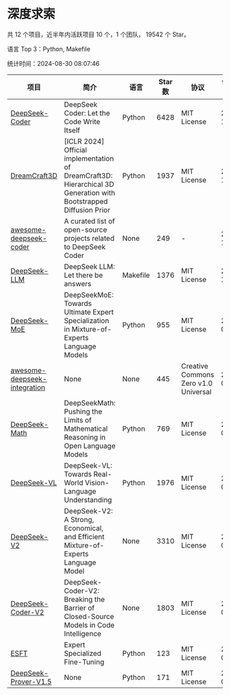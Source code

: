 # 深度求索

共 12 个项目，近半年内活跃项目 10 个，1 个团队， 19542 个 Star。

语言 Top 3：Python, Makefile

统计时间：2024-08-30 08:07:46

| 项目 | 简介 | 语言 | Star 数 | 协议 | 创建时间 | 最后更新时间 | 最后提交时间 |
| --- | --- | --- | --- | --- | --- | --- | --- |
| [DeepSeek-Coder](https://github.com/deepseek-ai/DeepSeek-Coder) | DeepSeek Coder: Let the Code Write Itself | Python | 6428 | MIT License | 2023-10-20 | 2024-08-30 | 2024-05-21 |
| [DreamCraft3D](https://github.com/deepseek-ai/DreamCraft3D) | [ICLR 2024] Official implementation of DreamCraft3D: Hierarchical 3D Generation with Bootstrapped Diffusion Prior | Python | 1937 | MIT License | 2023-10-23 | 2024-08-30 | 2024-08-21 |
| [awesome-deepseek-coder](https://github.com/deepseek-ai/awesome-deepseek-coder) | A curated list of open-source projects related to DeepSeek Coder | None | 249 | - | 2023-11-06 | 2024-08-27 | 2024-04-03 |
| [DeepSeek-LLM](https://github.com/deepseek-ai/DeepSeek-LLM) | DeepSeek LLM: Let there be answers | Makefile | 1376 | MIT License | 2023-11-29 | 2024-08-29 | 2024-02-04 |
| [DeepSeek-MoE](https://github.com/deepseek-ai/DeepSeek-MoE) | DeepSeekMoE: Towards Ultimate Expert Specialization in Mixture-of-Experts Language Models | Python | 955 | MIT License | 2024-01-02 | 2024-08-30 | 2024-01-16 |
| [awesome-deepseek-integration](https://github.com/deepseek-ai/awesome-deepseek-integration) | None | None | 445 | Creative Commons Zero v1.0 Universal | 2024-01-11 | 2024-08-30 | 2024-08-28 |
| [DeepSeek-Math](https://github.com/deepseek-ai/DeepSeek-Math) | DeepSeekMath: Pushing the Limits of Mathematical Reasoning in Open Language Models | Python | 769 | MIT License | 2024-02-05 | 2024-08-29 | 2024-04-15 |
| [DeepSeek-VL](https://github.com/deepseek-ai/DeepSeek-VL) | DeepSeek-VL: Towards Real-World Vision-Language Understanding | Python | 1976 | MIT License | 2024-03-07 | 2024-08-30 | 2024-04-24 |
| [DeepSeek-V2](https://github.com/deepseek-ai/DeepSeek-V2) | DeepSeek-V2: A Strong, Economical, and Efficient Mixture-of-Experts Language Model | None | 3310 | MIT License | 2024-04-22 | 2024-08-30 | 2024-08-10 |
| [DeepSeek-Coder-V2](https://github.com/deepseek-ai/DeepSeek-Coder-V2) | DeepSeek-Coder-V2: Breaking the Barrier of Closed-Source Models in Code Intelligence | None | 1803 | MIT License | 2024-06-14 | 2024-08-29 | 2024-07-03 |
| [ESFT](https://github.com/deepseek-ai/ESFT) | Expert Specialized Fine-Tuning | Python | 123 | MIT License | 2024-07-04 | 2024-08-30 | 2024-08-12 |
| [DeepSeek-Prover-V1.5](https://github.com/deepseek-ai/DeepSeek-Prover-V1.5) | None | Python | 171 | MIT License | 2024-08-15 | 2024-08-30 | 2024-08-16 |
